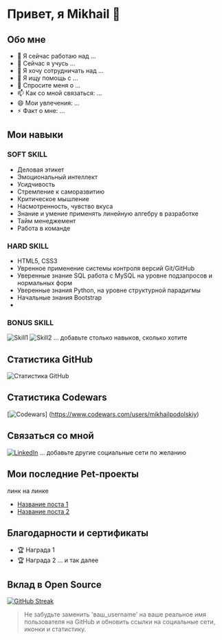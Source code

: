 # Привет, я Mikhail 👋

## Обо мне

- 🔭 Я сейчас работаю над ...
- 🌱 Сейчас я учусь ...
- 👯 Я хочу сотрудничать над ...
- 🤔 Я ищу помощь с ...
- 💬 Спросите меня о ...
- 📫 Как со мной связаться: ...
- 😄 Мои увлечения: ...
- ⚡ Факт о мне: ...

## Мои навыки

### SOFT SKILL
- Деловая этикет
- Эмоциональный интеллект
- Усидчивость
- Стремление к саморазвитию
- Критическое мышление
- Насмотренность, чувство вкуса
- Знание и умение применять линейную алгебру в разработке
- Тайм менеджемент
- Работа в команде
  
### HARD SKILL
- HTML5, CSS3
- Увренное применение системы контроля версий Git/GitHub
- Уверенные знание SQL работа с MySQL на уровне подзапросов и нормальных форм
- Уверенные знания Python, на уровне структурной парадигмы
- Начальные знания Bootstrap
- 

### BONUS SKILL

![Skill1](URL_иконки)
![Skill2](URL_иконки)
... добавьте столько навыков, сколько хотите

## Статистика GitHub
![Статистика GitHub](https://github-readme-stats.vercel.app/api?username=ваш_username&show_icons=true)

## Статистика Codewars
[![Codewars](https://www.codewars.com/users/mikhailpodolsky/badges/large)] (https://www.codewars.com/users/mikhailpodolskiy)


## Связаться со мной

[![LinkedIn](https://img.shields.io/badge/LinkedIn-0077B5?style=for-the-badge&logo=linkedin&logoColor=white)](ссылка_на_ваш_линкедин)
... добавьте другие социальные сети по желанию

## Мои последние Pet-проекты
<!-- BLOG-POST-LIST:START -->
линк на линке
- [Название поста 1](ссылка_на_пост)
- [Название поста 2](ссылка_на_пост)
<!-- BLOG-POST-LIST:END -->

## Благодарности и сертификаты
- 🏆 Награда 1
- 🏆 Награда 2
... и так далее

## Вклад в Open Source
[![GitHub Streak](http://github-readme-streak-stats.herokuapp.com?user=ваш_username&theme=dark&background=000000)](ссылка_на_ваш_профиль)

> Не забудьте заменить 'ваш_username' на ваше реальное имя пользователя на GitHub и обновить ссылки на социальные сети, иконки и статистику.
